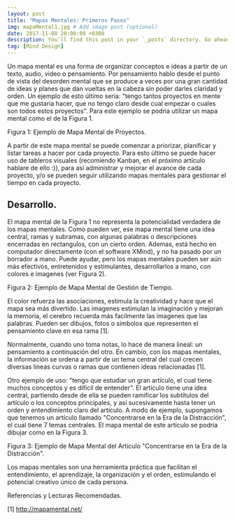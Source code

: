 ```yaml
---
layout: post
title: "Mapas Mentales: Primeros Pasos"
img: mapaMental1.jpg # Add image post (optional)
date: 2017-11-08 20:00:00 +0300
description: You’ll find this post in your `_posts` directory. Go ahead and edit it and re-build the site to see your changes. # Add post description (optional)
tag: [Mind Design]
---
```

Un mapa mental es una forma de organizar conceptos e ideas a partir de un texto, audio, video o pensamiento. Por pensamiento hablo desde el punto de vista del desorden mental que se produce a veces por una gran cantidad de ideas y planes que dan vueltas en la cabeza sin poder darles claridad y orden. Un ejemplo de esto último seria: "tengo tantos proyectos en mente que me gustaria hacer, que no tengo claro desde cual empezar o cuales son todos estos proyectos". Para este ejemplo se podria utilizar un mapa mental como el de la Figura 1.

Figura 1: Ejemplo de Mapa Mental de Proyectos.

A partir de este mapa mental se puede comenzar a priorizar, planificar y listar tareas a hacer por cada proyecto. Para esto último se puede hacer uso de tableros visuales (recomiendo Kanban, en el próximo artículo hablare de ello :)), para así administrar y mejorar el avance de cada proyecto, y/o se pueden seguir utilizando mapas mentales para gestionar el tiempo en cada proyecto.

## Desarrollo.

El mapa mental de la Figura 1 no representa la potencialidad verdadera de los mapas mentales. Como pueden ver, ese mapa mental tiene una idea central, ramas y subramas, con algunas palabras o descripciones encerradas en rectangulos, con un cierto orden. Ademas, está hecho en computador directamente (con el software XMind), y no ha pasado por un borrador a mano. Puede ayudar, pero los mapas mentales pueden ser aún más efectivos, entretenidos y estimulantes, desarrollarlos a mano, con colores e imagenes (ver Figura 2).

Figura 2: Ejemplo de Mapa Mental de Gestión de Tiempo.

El color refuerza las asociaciones, estimula la creatividad y hace que el mapa sea más divertido. Las imagenes estimulan la imaginación y mejoran la memoria, el cerebro recuerda más facilmente las imagenes que las palabras. Pueden ser dibujos, fotos o símbolos que representen el pensamiento clave en esa rama [1].

Normalmente, cuando uno toma notas, lo hace de manera lineal: un pensamiento a continuación del otro. En cambio, con los mapas mentales, la información se ordena a partir de un tema central del cual crecen diversas lineas curvas o ramas que contienen ideas relacionadas [1].

Otro ejemplo de uso: "tengo que estudiar un gran artículo, el cual tiene muchos conceptos y es difícil de entender". El artículo tiene una idea central, partiendo desde de ella se pueden ramificar los subtítulos del artículo o los conceptos principales, y así sucesivamente hasta tener un orden y entendimiento claro del artículo. A modo de ejemplo, supongamos que tenemos un artículo llamado "Concentrarse en la Era de la Distracción", el cual tiene 7 temas centrales. El mapa mental de este artículo se podría dibujar como en la Figura 3.

Figura 3: Ejemplo de Mapa Mental del Artículo "Concentrarse en la Era de la Distracción".

Los mapas mentales son una herramienta práctica que facilitan el entendimiento, el aprendizaje, la organización y el orden, estimulando el potencial creativo único de cada persona.

Referencias y Lecturas Recomendadas.

[1] http://mapamental.net/
